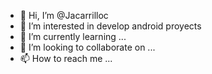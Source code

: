 - 👋 Hi, I’m @Jacarrilloc
- 👀 I’m interested in develop android proyects
- 🌱 I’m currently learning ...
- 💞️ I’m looking to collaborate on ...
- 📫 How to reach me ...

<!---
Jacarrilloc/Jacarrilloc is a ✨ special ✨ repository because its `README.md` (this file) appears on your GitHub profile.
You can click the Preview link to take a look at your changes.
--->
